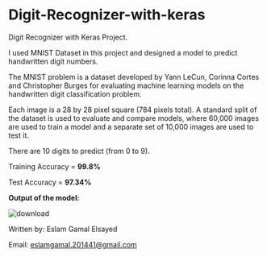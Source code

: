 # Digit-Recognizer-with-keras

Digit Recognizer with Keras Project.

I used MNIST Dataset in this project and designed a model to predict handwritten digit numbers.

The MNIST problem is a dataset developed by Yann LeCun, Corinna Cortes and Christopher Burges for evaluating machine learning models on the handwritten digit classification 
problem.

Each image is a 28 by 28 pixel square (784 pixels total). A standard split of the dataset is used to evaluate and compare models, where 60,000 images are used to train a model and 
a separate set of 10,000 images are used to test it.

There are 10 digits to predict (from 0 to 9). 

Training Accuracy = **99.8%**

Test Accuracy = **97.34%**

**Output of the model:**

![download](https://user-images.githubusercontent.com/42329717/95912720-70e7c580-0da3-11eb-89d7-c3380cc9ecfb.png)


Written by: Eslam Gamal Elsayed

Email: eslamgamal.201441@gmail.com
